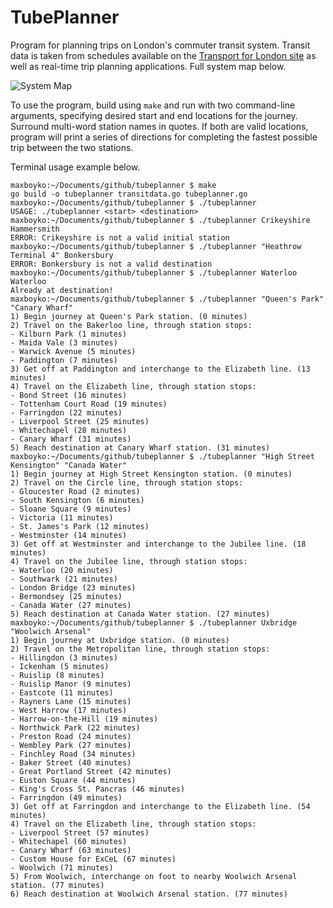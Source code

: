 # TubePlanner
Program for planning trips on London's commuter transit system. Transit data is taken from schedules available on the [Transport for London site](https://tfl.gov.uk/) as well as real-time trip planning applications. Full system map below.

![System Map](https://upload.wikimedia.org/wikipedia/commons/1/13/London_Underground_Overground_DLR_Crossrail_map.svg)

To use the program, build using `make` and run with two command-line arguments, specifying desired start and end locations for the journey. Surround multi-word station names in quotes. If both are valid locations, program will print a series of directions for completing the fastest possible trip between the two stations.

Terminal usage example below.

```
maxboyko:~/Documents/github/tubeplanner $ make
go build -o tubeplanner transitdata.go tubeplanner.go
maxboyko:~/Documents/github/tubeplanner $ ./tubeplanner
USAGE: ./tubeplanner <start> <destination>
maxboyko:~/Documents/github/tubeplanner $ ./tubeplanner Crikeyshire Hammersmith
ERROR: Crikeyshire is not a valid initial station
maxboyko:~/Documents/github/tubeplanner $ ./tubeplanner "Heathrow Terminal 4" Bonkersbury
ERROR: Bonkersbury is not a valid destination
maxboyko:~/Documents/github/tubeplanner $ ./tubeplanner Waterloo Waterloo
Already at destination!
maxboyko:~/Documents/github/tubeplanner $ ./tubeplanner "Queen's Park" "Canary Wharf"
1) Begin journey at Queen's Park station. (0 minutes)
2) Travel on the Bakerloo line, through station stops:
- Kilburn Park (1 minutes)
- Maida Vale (3 minutes)
- Warwick Avenue (5 minutes)
- Paddington (7 minutes)
3) Get off at Paddington and interchange to the Elizabeth line. (13 minutes)
4) Travel on the Elizabeth line, through station stops:
- Bond Street (16 minutes)
- Tottenham Court Road (19 minutes)
- Farringdon (22 minutes)
- Liverpool Street (25 minutes)
- Whitechapel (28 minutes)
- Canary Wharf (31 minutes)
5) Reach destination at Canary Wharf station. (31 minutes)
maxboyko:~/Documents/github/tubeplanner $ ./tubeplanner "High Street Kensington" "Canada Water"
1) Begin journey at High Street Kensington station. (0 minutes)
2) Travel on the Circle line, through station stops:
- Gloucester Road (2 minutes)
- South Kensington (6 minutes)
- Sloane Square (9 minutes)
- Victoria (11 minutes)
- St. James's Park (12 minutes)
- Westminster (14 minutes)
3) Get off at Westminster and interchange to the Jubilee line. (18 minutes)
4) Travel on the Jubilee line, through station stops:
- Waterloo (20 minutes)
- Southwark (21 minutes)
- London Bridge (23 minutes)
- Bermondsey (25 minutes)
- Canada Water (27 minutes)
5) Reach destination at Canada Water station. (27 minutes)
maxboyko:~/Documents/github/tubeplanner $ ./tubeplanner Uxbridge "Woolwich Arsenal"
1) Begin journey at Uxbridge station. (0 minutes)
2) Travel on the Metropolitan line, through station stops:
- Hillingdon (3 minutes)
- Ickenham (5 minutes)
- Ruislip (8 minutes)
- Ruislip Manor (9 minutes)
- Eastcote (11 minutes)
- Rayners Lane (15 minutes)
- West Harrow (17 minutes)
- Harrow-on-the-Hill (19 minutes)
- Northwick Park (22 minutes)
- Preston Road (24 minutes)
- Wembley Park (27 minutes)
- Finchley Road (34 minutes)
- Baker Street (40 minutes)
- Great Portland Street (42 minutes)
- Euston Square (44 minutes)
- King's Cross St. Pancras (46 minutes)
- Farringdon (49 minutes)
3) Get off at Farringdon and interchange to the Elizabeth line. (54 minutes)
4) Travel on the Elizabeth line, through station stops:
- Liverpool Street (57 minutes)
- Whitechapel (60 minutes)
- Canary Wharf (63 minutes)
- Custom House for ExCeL (67 minutes)
- Woolwich (71 minutes)
5) From Woolwich, interchange on foot to nearby Woolwich Arsenal station. (77 minutes)
6) Reach destination at Woolwich Arsenal station. (77 minutes)
```
